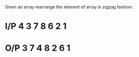 Given an array rearrange the element of array in zigzag fashion .
# I/P 4 3 7 8 6 2 1
# O/P 3 7 4 8 2 6 1
